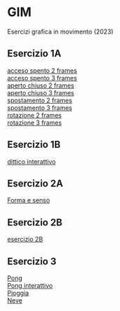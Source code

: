 # GIM
Esercizi grafica in movimento (2023)

## Esercizio 1A

[acceso spento 2 frames](Esercizio_1A/acceso_spento_2.html)  
[acceso spento 3 frames](Esercizio_1A/acceso_spento_3.html)  
[aperto chiuso 2 frames](Esercizio_1A/aperto_chiuso_2.html)  
[aperto chiuso 3 frames](Esercizio_1A/aperto_chiuso_3.html)  
[spostamento 2 frames](Esercizio_1A/spostamento_2.html)  
[spostamento 3 frames](Esercizio_1A/spostamento_3.html)  
[rotazione 2 frames](Esercizio_1A/rotazione_2.html)  
[rotazione 3 frames](Esercizio_1A/rotazione_3.html)

## Esercizio 1B

[dittico interattivo](Esercizio_1B/template/indexD.html)  

## Esercizio 2A

[Forma e senso](Esercizio_2A/template/index.html)  

## Esercizio 2B

[esercizio 2B](Esercizio_2B/Composizione_1.mp4)


## Esercizio 3

[Pong](Esercizio_3/index.html)  
[Pong interattivo](Esercizio_3/pong_interattivo)  
[Pioggia](Esercizio_3/pioggia)  
[Neve]()



